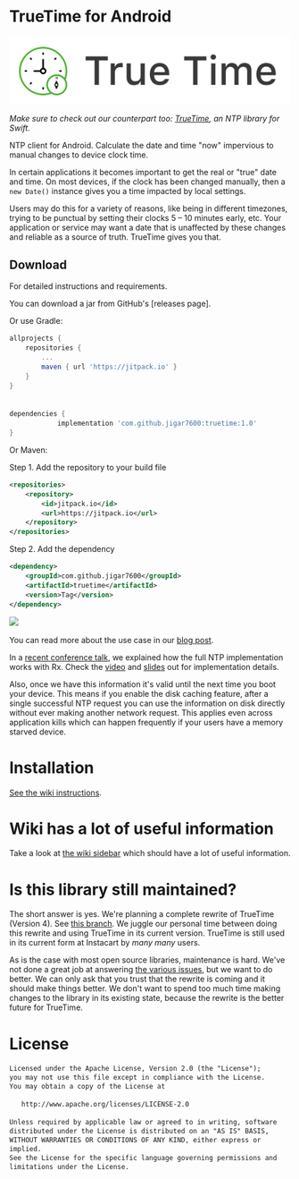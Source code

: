 # TrueTime for Android

![TrueTime](truetime.png "TrueTime for Android")

*Make sure to check out our counterpart too: [TrueTime](https://github.com/instacart/TrueTime.swift), an NTP library for Swift.*

NTP client for Android. Calculate the date and time "now" impervious to manual changes to device clock time.

In certain applications it becomes important to get the real or "true" date and time. On most devices, if the clock has been changed manually, then a `new Date()` instance gives you a time impacted by local settings.

Users may do this for a variety of reasons, like being in different timezones, trying to be punctual by setting their clocks 5 – 10 minutes early, etc. Your application or service may want a date that is unaffected by these changes and reliable as a source of truth. TrueTime gives you that.

Download
--------
For detailed instructions and requirements.

You can download a jar from GitHub's [releases page].

Or use Gradle:

```gradle
allprojects {
	repositories {
		...
		maven { url 'https://jitpack.io' }
	}
}


dependencies {
	        implementation 'com.github.jigar7600:truetime:1.0'
}
```

Or Maven:

Step 1. Add the repository to your build file
```xml
<repositories>
    <repository>
        <id>jitpack.io</id>
        <url>https://jitpack.io</url>
    </repository>
</repositories>
```
Step 2. Add the dependency
```xml 
<dependency>
    <groupId>com.github.jigar7600</groupId>
    <artifactId>truetime</artifactId>
    <version>Tag</version>
</dependency>
```

[![](https://jitpack.io/v/jigar7600/truetime.svg)](https://jitpack.io/#jigar7600/truetime)


You can read more about the use case in our [blog post](https://tech.instacart.com/offline-first-introducing-truetime-for-swift-and-android-15e5d968df96).

In a [recent conference talk](https://vimeo.com/190922794), we explained how the full NTP implementation works with Rx. Check the [video](https://vimeo.com/190922794) and [slides](https://speakerdeck.com/kaushikgopal/learning-rx-by-example-2?slide=31) out for implementation details.

Also, once we have this information it's valid until the next time you boot your device. This means if you enable the disk caching feature, after a single successful NTP request you can use the information on disk directly without ever making another network request. This applies even across application kills which can happen frequently if your users have a memory starved device.

# Installation

[See the wiki instructions](https://github.com/instacart/truetime-android/wiki/How-to-use-this-library).

# Wiki has a lot of useful information

Take a look at [the wiki sidebar](https://github.com/instacart/truetime-android/wiki) which should have a lot of useful information.

# Is this library still maintained?

The short answer is yes. We're planning a complete rewrite of TrueTime (Version 4). See [this branch](https://github.com/instacart/truetime-android/pull/129/files). We juggle our personal time between doing this rewrite and using TrueTime in its current version. TrueTime is still used in its current form at Instacart by *many* *many* users.

As is the case with most open source libraries, maintenance is hard. We've not done a great job at answering [the various issues](https://github.com/instacart/truetime-android/issues), but we want to do better. We can only ask that you trust that the rewrite is coming and it should make things better. We don't want to spend too much time making changes to the library in its existing state, because the rewrite is the better future for TrueTime.

# License

```
Licensed under the Apache License, Version 2.0 (the "License");
you may not use this file except in compliance with the License.
You may obtain a copy of the License at

   http://www.apache.org/licenses/LICENSE-2.0

Unless required by applicable law or agreed to in writing, software
distributed under the License is distributed on an "AS IS" BASIS,
WITHOUT WARRANTIES OR CONDITIONS OF ANY KIND, either express or implied.
See the License for the specific language governing permissions and
limitations under the License.
```
